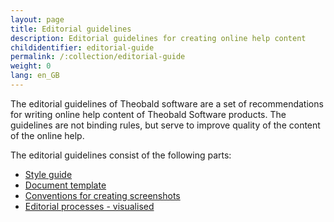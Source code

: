 ```yaml
---
layout: page
title: Editorial guidelines
description: Editorial guidelines for creating online help content
childidentifier: editorial-guide
permalink: /:collection/editorial-guide
weight: 0
lang: en_GB
---
```


The editorial guidelines of Theobald software are a set of recommendations for writing online help content of Theobald Software products. The guidelines are not binding rules, but serve to improve quality of the content of the online help.

The editorial guidelines consist of the following parts:
- [Style guide](https://theobaldsoftware.sharepoint.com/sites/PresalesSupportProdMgmtDoc/Freigegebene%20Dokumente/Style%20Guide_version_1.pdf)
- [Document template](./editorial-guide/about_template)
- [Conventions for creating screenshots](./editorial-guide/screenshot_conventions)
- [Editorial processes - visualised ](https://theobaldsoftware.sharepoint.com/:f:/s/PresalesSupportProdMgmtDoc/EqxZ6qf_qmVMvwsmkZPIHD4BlR6W0kYCFxwQ7iRg7SJ1ZQ?e=Jy4oN5)
